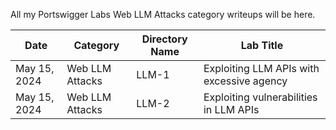 All my Portswigger Labs Web LLM Attacks category writeups will be here.

Date          | Category                       | Directory Name     | Lab Title
--------------|--------------------------------|--------------------|----------------------
May 15, 2024  | Web LLM Attacks                | LLM-1              | Exploiting LLM APIs with excessive agency
May 15, 2024  | Web LLM Attacks                | LLM-2              | Exploiting vulnerabilities in LLM APIs